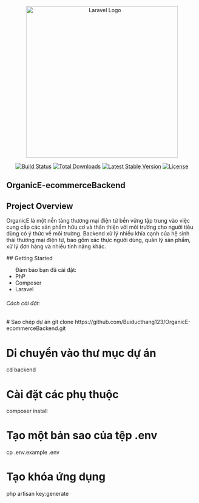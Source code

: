 <p align="center"><a href="https://laravel.com" target="_blank"><img src="https://raw.githubusercontent.com/laravel/art/master/logo-lockup/5%20SVG/2%20CMYK/1%20Full%20Color/laravel-logolockup-cmyk-red.svg" width="400" alt="Laravel Logo"></a></p>

<p align="center">
<a href="https://github.com/laravel/framework/actions"><img src="https://github.com/laravel/framework/workflows/tests/badge.svg" alt="Build Status"></a>
<a href="https://packagist.org/packages/laravel/framework"><img src="https://img.shields.io/packagist/dt/laravel/framework" alt="Total Downloads"></a>
<a href="https://packagist.org/packages/laravel/framework"><img src="https://img.shields.io/packagist/v/laravel/framework" alt="Latest Stable Version"></a>
<a href="https://packagist.org/packages/laravel/framework"><img src="https://img.shields.io/packagist/l/laravel/framework" alt="License"></a>
</p>

## OrganicE-ecommerceBackend
## Project Overview
<p>OrganicE là một nền tảng thương mại điện tử bền vững tập trung vào việc cung cấp các sản phẩm hữu cơ và thân thiện với môi trường cho người tiêu dùng có ý thức về môi trường. Backend xử lý nhiều khía cạnh của hệ sinh thái thương mại điện tử, bao gồm xác thực người dùng, quản lý sản phẩm, xử lý đơn hàng và nhiều tính năng khác.</p>
## Getting Started
<ul>Đảm bảo bạn đã cài đặt:
    <li>PhP</li>
    <li>Composer</li>
    <li>Laravel</li>
</ul>
<h6>Cách cài đặt:</h6>
# Sao chép dự án
git clone https://github.com/Buiducthang123/OrganicE-ecommerceBackend.git

# Di chuyển vào thư mục dự án
cd backend

# Cài đặt các phụ thuộc
composer install

# Tạo một bản sao của tệp .env
cp .env.example .env

# Tạo khóa ứng dụng
php artisan key:generate


